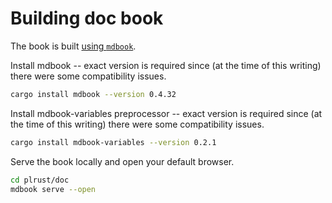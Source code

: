 # Building doc book

The book is built [using `mdbook`](https://rust-lang.github.io/mdBook/index.html).

Install mdbook -- exact version is required since (at the time of this writing) there were some compatibility issues.

```bash
cargo install mdbook --version 0.4.32
```

Install mdbook-variables preprocessor -- exact version is required since (at the time of this writing) there were some compatibility issues.

```bash
cargo install mdbook-variables --version 0.2.1
```

Serve the book locally and open your default browser.

```bash
cd plrust/doc
mdbook serve --open
```